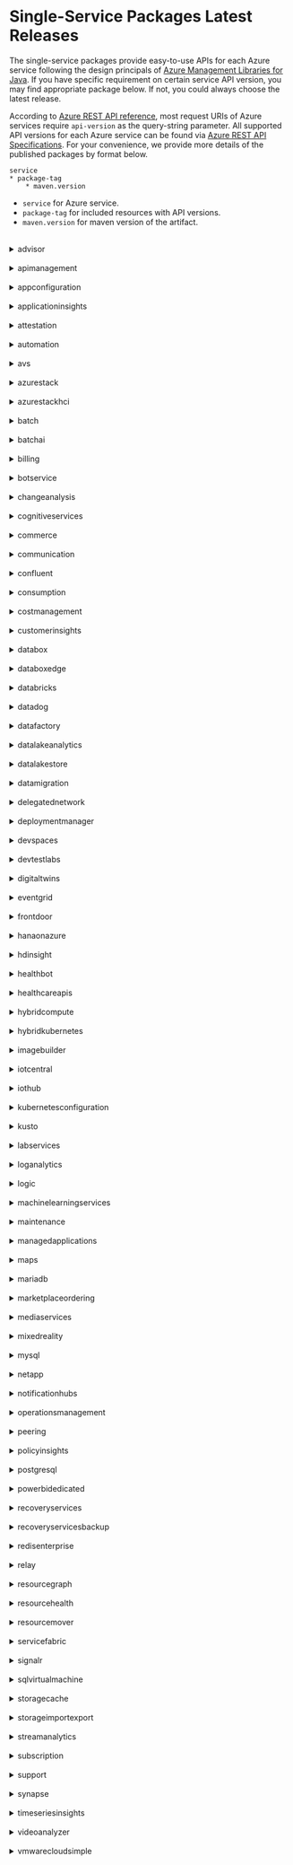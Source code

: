 # Single-Service Packages Latest Releases

The single-service packages provide easy-to-use APIs for each Azure service following the design principals of [Azure Management Libraries for Java](https://github.com/Azure/azure-sdk-for-java/tree/master/sdk/resourcemanager). If you have specific requirement on certain service API version, you may find appropriate package below. If not, you could always choose the latest release.

According to [Azure REST API reference](https://docs.microsoft.com/rest/api/azure/), most request URIs of Azure services require `api-version` as the query-string parameter. All supported API versions for each Azure service can be found via [Azure REST API Specifications](https://github.com/Azure/azure-rest-api-specs/tree/master/specification). For your convenience, we provide more details of the published packages by format below.

```
service
* package-tag
    * maven.version
```

- `service` for Azure service.
- `package-tag` for included resources with API versions.
- `maven.version` for maven version of the artifact.


<br/>
<details>
<summary> advisor </summary>

* [package-2020-01](https://github.com/Azure/azure-rest-api-specs/tree/master/specification/advisor/resource-manager#tag-package-2020-01)
    * [1.0.0-beta.1](https://search.maven.org/artifact/com.azure.resourcemanager/azure-resourcemanager-advisor/1.0.0-beta.1/jar)
</details>

<br/>
<details>
<summary> apimanagement </summary>

* [package-2020-12](https://github.com/Azure/azure-rest-api-specs/tree/master/specification/apimanagement/resource-manager#tag-package-2020-12)
    * [1.0.0-beta.1](https://search.maven.org/artifact/com.azure.resourcemanager/azure-resourcemanager-apimanagement/1.0.0-beta.1/jar)
</details>

<br/>
<details>
<summary> appconfiguration </summary>

* [package-2021-03-01-preview](https://github.com/Azure/azure-rest-api-specs/tree/master/specification/appconfiguration/resource-manager#tag-package-2021-03-01-preview)
    * [1.0.0-beta.2](https://search.maven.org/artifact/com.azure.resourcemanager/azure-resourcemanager-appconfiguration/1.0.0-beta.2/jar)
* [package-2020-06-01](https://github.com/Azure/azure-rest-api-specs/tree/master/specification/appconfiguration/resource-manager#tag-package-2020-06-01)
    * [1.0.0-beta.1](https://search.maven.org/artifact/com.azure.resourcemanager/azure-resourcemanager-appconfiguration/1.0.0-beta.1/jar)
</details>

<br/>
<details>
<summary> applicationinsights </summary>

* [package-2020-10-20](https://github.com/Azure/azure-rest-api-specs/tree/master/specification/applicationinsights/resource-manager#tag-package-2020-10-20)
    * [1.0.0-beta.1](https://search.maven.org/artifact/com.azure.resourcemanager/azure-resourcemanager-applicationinsights/1.0.0-beta.1/jar)
</details>

<br/>
<details>
<summary> attestation </summary>

* [package-2020-10-01](https://github.com/Azure/azure-rest-api-specs/tree/master/specification/attestation/resource-manager#tag-package-2020-10-01)
    * [1.0.0-beta.1](https://search.maven.org/artifact/com.azure.resourcemanager/azure-resourcemanager-attestation/1.0.0-beta.1/jar)
</details>

<br/>
<details>
<summary> automation </summary>

* [package-2019-06](https://github.com/Azure/azure-rest-api-specs/tree/master/specification/automation/resource-manager#tag-package-2019-06)
    * [1.0.0-beta.1](https://search.maven.org/artifact/com.azure.resourcemanager/azure-resourcemanager-automation/1.0.0-beta.1/jar)
</details>

<br/>
<details>
<summary> avs </summary>

* [package-2020-03-20](https://github.com/Azure/azure-rest-api-specs/tree/master/specification/vmware/resource-manager#tag-package-2020-03-20)
    * [1.0.0-beta.1](https://search.maven.org/artifact/com.azure.resourcemanager/azure-resourcemanager-avs/1.0.0-beta.1/jar)
</details>

<br/>
<details>
<summary> azurestack </summary>

* [package-preview-2020-06](https://github.com/Azure/azure-rest-api-specs/tree/master/specification/azurestack/resource-manager#tag-package-preview-2020-06)
    * [1.0.0-beta.1](https://search.maven.org/artifact/com.azure.resourcemanager/azure-resourcemanager-azurestack/1.0.0-beta.1/jar)
</details>

<br/>
<details>
<summary> azurestackhci </summary>

* [package-2020-10](https://github.com/Azure/azure-rest-api-specs/tree/master/specification/azurestackhci/resource-manager#tag-package-2020-10)
    * [1.0.0-beta.1](https://search.maven.org/artifact/com.azure.resourcemanager/azure-resourcemanager-azurestackhci/1.0.0-beta.1/jar)
</details>

<br/>
<details>
<summary> batch </summary>

* [package-2021-01](https://github.com/Azure/azure-rest-api-specs/tree/master/specification/batch/resource-manager#tag-package-2021-01)
    * [1.0.0-beta.1](https://search.maven.org/artifact/com.azure.resourcemanager/azure-resourcemanager-batch/1.0.0-beta.1/jar)
</details>

<br/>
<details>
<summary> batchai </summary>

* [package-2018-05](https://github.com/Azure/azure-rest-api-specs/tree/master/specification/batchai/resource-manager#tag-package-2018-05)
    * [1.0.0-beta.1](https://search.maven.org/artifact/com.azure.resourcemanager/azure-resourcemanager-batchai/1.0.0-beta.1/jar)
</details>

<br/>
<details>
<summary> billing </summary>

* [package-2020-05](https://github.com/Azure/azure-rest-api-specs/tree/master/specification/billing/resource-manager#tag-package-2020-05)
    * [1.0.0-beta.1](https://search.maven.org/artifact/com.azure.resourcemanager/azure-resourcemanager-billing/1.0.0-beta.1/jar)
</details>

<br/>
<details>
<summary> botservice </summary>

* [package-2021-03-01](https://github.com/Azure/azure-rest-api-specs/tree/master/specification/botservice/resource-manager#tag-package-2021-03-01)
    * [1.0.0-beta.1](https://search.maven.org/artifact/com.azure.resourcemanager/azure-resourcemanager-botservice/1.0.0-beta.1/jar)
</details>

<br/>
<details>
<summary> changeanalysis </summary>

* [package-2021-04-01](https://github.com/Azure/azure-rest-api-specs/tree/master/specification/changeanalysis/resource-manager#tag-package-2021-04-01)
    * [1.0.0-beta.1](https://search.maven.org/artifact/com.azure.resourcemanager/azure-resourcemanager-changeanalysis/1.0.0-beta.1/jar)
    * [1.0.0](https://search.maven.org/artifact/com.azure.resourcemanager/azure-resourcemanager-changeanalysis/1.0.0/jar)
</details>

<br/>
<details>
<summary> cognitiveservices </summary>

* [package-2021-04](https://github.com/Azure/azure-rest-api-specs/tree/master/specification/cognitiveservices/resource-manager#tag-package-2021-04)
    * [1.0.0-beta.2](https://search.maven.org/artifact/com.azure.resourcemanager/azure-resourcemanager-cognitiveservices/1.0.0-beta.2/jar)
* [package-2017-04](https://github.com/Azure/azure-rest-api-specs/tree/master/specification/cognitiveservices/resource-manager#tag-package-2017-04)
    * [1.0.0-beta.1](https://search.maven.org/artifact/com.azure.resourcemanager/azure-resourcemanager-cognitiveservices/1.0.0-beta.1/jar)
</details>

<br/>
<details>
<summary> commerce </summary>

* [package-2015-06-preview](https://github.com/Azure/azure-rest-api-specs/tree/master/specification/commerce/resource-manager#tag-package-2015-06-preview)
    * [1.0.0-beta.1](https://search.maven.org/artifact/com.azure.resourcemanager/azure-resourcemanager-commerce/1.0.0-beta.1/jar)
</details>

<br/>
<details>
<summary> communication </summary>

* [package-2020-08-20](https://github.com/Azure/azure-rest-api-specs/tree/master/specification/communication/resource-manager#tag-package-2020-08-20)
    * [1.0.0-beta.1](https://search.maven.org/artifact/com.azure.resourcemanager/azure-resourcemanager-communication/1.0.0-beta.1/jar)
    * [1.0.0](https://search.maven.org/artifact/com.azure.resourcemanager/azure-resourcemanager-communication/1.0.0/jar)
</details>

<br/>
<details>
<summary> confluent </summary>

* [package-2021-03-01-preview](https://github.com/Azure/azure-rest-api-specs/tree/master/specification/confluent/resource-manager#tag-package-2021-03-01-preview)
    * [1.0.0-beta.2](https://search.maven.org/artifact/com.azure.resourcemanager/azure-resourcemanager-confluent/1.0.0-beta.2/jar)
* [package-2020-03-01](https://github.com/Azure/azure-rest-api-specs/tree/master/specification/confluent/resource-manager#tag-package-2020-03-01)
    * [1.0.0-beta.1](https://search.maven.org/artifact/com.azure.resourcemanager/azure-resourcemanager-confluent/1.0.0-beta.1/jar)
</details>

<br/>
<details>
<summary> consumption </summary>

* [package-2019-10](https://github.com/Azure/azure-rest-api-specs/tree/master/specification/consumption/resource-manager#tag-package-2019-10)
    * [1.0.0-beta.1](https://search.maven.org/artifact/com.azure.resourcemanager/azure-resourcemanager-consumption/1.0.0-beta.1/jar)
</details>

<br/>
<details>
<summary> costmanagement </summary>

* [package-2020-06](https://github.com/Azure/azure-rest-api-specs/tree/master/specification/cost-management/resource-manager#tag-package-2020-06)
    * [1.0.0-beta.1](https://search.maven.org/artifact/com.azure.resourcemanager/azure-resourcemanager-costmanagement/1.0.0-beta.1/jar)
* [package-2019-11](https://github.com/Azure/azure-rest-api-specs/tree/master/specification/cost-management/resource-manager#tag-package-2019-11)
    * [1.0.0-beta.2](https://search.maven.org/artifact/com.azure.resourcemanager/azure-resourcemanager-costmanagement/1.0.0-beta.2/jar)
</details>

<br/>
<details>
<summary> customerinsights </summary>

* [package-2017-04](https://github.com/Azure/azure-rest-api-specs/tree/master/specification/customer-insights/resource-manager#tag-package-2017-04)
    * [1.0.0-beta.1](https://search.maven.org/artifact/com.azure.resourcemanager/azure-resourcemanager-customerinsights/1.0.0-beta.1/jar)
</details>

<br/>
<details>
<summary> databox </summary>

* [package-2021-03](https://github.com/Azure/azure-rest-api-specs/tree/master/specification/databox/resource-manager#tag-package-2021-03)
    * [1.0.0-beta.1](https://search.maven.org/artifact/com.azure.resourcemanager/azure-resourcemanager-databox/1.0.0-beta.1/jar)
</details>

<br/>
<details>
<summary> databoxedge </summary>

* [package-2019-08](https://github.com/Azure/azure-rest-api-specs/tree/master/specification/databoxedge/resource-manager#tag-package-2019-08)
    * [1.0.0-beta.1](https://search.maven.org/artifact/com.azure.resourcemanager/azure-resourcemanager-databoxedge/1.0.0-beta.1/jar)
</details>

<br/>
<details>
<summary> databricks </summary>

* [package-2018-04-01](https://github.com/Azure/azure-rest-api-specs/tree/master/specification/databricks/resource-manager#tag-package-2018-04-01)
    * [1.0.0-beta.1](https://search.maven.org/artifact/com.azure.resourcemanager/azure-resourcemanager-databricks/1.0.0-beta.1/jar)
</details>

<br/>
<details>
<summary> datadog </summary>

* [package-2021-03](https://github.com/Azure/azure-rest-api-specs/tree/master/specification/datadog/resource-manager#tag-package-2021-03)
    * [1.0.0-beta.2](https://search.maven.org/artifact/com.azure.resourcemanager/azure-resourcemanager-datadog/1.0.0-beta.2/jar)
* [package-2020-02-preview](https://github.com/Azure/azure-rest-api-specs/tree/master/specification/datadog/resource-manager#tag-package-2020-02-preview)
    * [1.0.0-beta.1](https://search.maven.org/artifact/com.azure.resourcemanager/azure-resourcemanager-datadog/1.0.0-beta.1/jar)
</details>

<br/>
<details>
<summary> datafactory </summary>

* [package-2018-06](https://github.com/Azure/azure-rest-api-specs/tree/master/specification/datafactory/resource-manager#tag-package-2018-06)
    * [1.0.0-beta.1](https://search.maven.org/artifact/com.azure.resourcemanager/azure-resourcemanager-datafactory/1.0.0-beta.1/jar)
</details>

<br/>
<details>
<summary> datalakeanalytics </summary>

* [package-2016-11](https://github.com/Azure/azure-rest-api-specs/tree/master/specification/datalake-analytics/resource-manager#tag-package-2016-11)
    * [1.0.0-beta.1](https://search.maven.org/artifact/com.azure.resourcemanager/azure-resourcemanager-datalakeanalytics/1.0.0-beta.1/jar)
</details>

<br/>
<details>
<summary> datalakestore </summary>

* [package-2016-11](https://github.com/Azure/azure-rest-api-specs/tree/master/specification/datalake-store/resource-manager#tag-package-2016-11)
    * [1.0.0-beta.1](https://search.maven.org/artifact/com.azure.resourcemanager/azure-resourcemanager-datalakestore/1.0.0-beta.1/jar)
</details>

<br/>
<details>
<summary> datamigration </summary>

* [package-2018-04-19](https://github.com/Azure/azure-rest-api-specs/tree/master/specification/datamigration/resource-manager#tag-package-2018-04-19)
    * [1.0.0-beta.1](https://search.maven.org/artifact/com.azure.resourcemanager/azure-resourcemanager-datamigration/1.0.0-beta.1/jar)
</details>

<br/>
<details>
<summary> delegatednetwork </summary>

* [package-2021-03-15](https://github.com/Azure/azure-rest-api-specs/tree/master/specification/dnc/resource-manager#tag-package-2021-03-15)
    * [1.0.0-beta.1](https://search.maven.org/artifact/com.azure.resourcemanager/azure-resourcemanager-delegatednetwork/1.0.0-beta.1/jar)
</details>

<br/>
<details>
<summary> deploymentmanager </summary>

* [package-2019-11-01-preview](https://github.com/Azure/azure-rest-api-specs/tree/master/specification/deploymentmanager/resource-manager#tag-package-2019-11-01-preview)
    * [1.0.0-beta.1](https://search.maven.org/artifact/com.azure.resourcemanager/azure-resourcemanager-deploymentmanager/1.0.0-beta.1/jar)
</details>

<br/>
<details>
<summary> devspaces </summary>

* [package-2019-04-01](https://github.com/Azure/azure-rest-api-specs/tree/master/specification/devspaces/resource-manager#tag-package-2019-04-01)
    * [1.0.0-beta.1](https://search.maven.org/artifact/com.azure.resourcemanager/azure-resourcemanager-devspaces/1.0.0-beta.1/jar)
</details>

<br/>
<details>
<summary> devtestlabs </summary>

* [package-2018-09](https://github.com/Azure/azure-rest-api-specs/tree/master/specification/devtestlabs/resource-manager#tag-package-2018-09)
    * [1.0.0-beta.1](https://search.maven.org/artifact/com.azure.resourcemanager/azure-resourcemanager-devtestlabs/1.0.0-beta.1/jar)
</details>

<br/>
<details>
<summary> digitaltwins </summary>

* [package-2020-12](https://github.com/Azure/azure-rest-api-specs/tree/master/specification/digitaltwins/resource-manager#tag-package-2020-12)
    * [1.0.0-beta.1](https://search.maven.org/artifact/com.azure.resourcemanager/azure-resourcemanager-digitaltwins/1.0.0-beta.1/jar)
</details>

<br/>
<details>
<summary> eventgrid </summary>

* [package-2020-10-preview](https://github.com/Azure/azure-rest-api-specs/tree/master/specification/eventgrid/resource-manager#tag-package-2020-10-preview)
    * [1.0.0-beta.2](https://search.maven.org/artifact/com.azure.resourcemanager/azure-resourcemanager-eventgrid/1.0.0-beta.2/jar)
* [package-2020-06](https://github.com/Azure/azure-rest-api-specs/tree/master/specification/eventgrid/resource-manager#tag-package-2020-06)
    * [1.0.0-beta.1](https://search.maven.org/artifact/com.azure.resourcemanager/azure-resourcemanager-eventgrid/1.0.0-beta.1/jar)
    * [1.0.0](https://search.maven.org/artifact/com.azure.resourcemanager/azure-resourcemanager-eventgrid/1.0.0/jar)
</details>

<br/>
<details>
<summary> frontdoor </summary>

* [package-2020-11](https://github.com/Azure/azure-rest-api-specs/tree/master/specification/frontdoor/resource-manager#tag-package-2020-11)
    * [1.0.0-beta.1](https://search.maven.org/artifact/com.azure.resourcemanager/azure-resourcemanager-frontdoor/1.0.0-beta.1/jar)
</details>

<br/>
<details>
<summary> hanaonazure </summary>

* [package-2017-11](https://github.com/Azure/azure-rest-api-specs/tree/master/specification/hanaonazure/resource-manager#tag-package-2017-11)
    * [1.0.0-beta.1](https://search.maven.org/artifact/com.azure.resourcemanager/azure-resourcemanager-hanaonazure/1.0.0-beta.1/jar)
</details>

<br/>
<details>
<summary> hdinsight </summary>

* [package-2018-06-preview](https://github.com/Azure/azure-rest-api-specs/tree/master/specification/hdinsight/resource-manager#tag-package-2018-06-preview)
    * [1.0.0-beta.2](https://search.maven.org/artifact/com.azure.resourcemanager/azure-resourcemanager-hdinsight/1.0.0-beta.2/jar)
    * [1.0.0-beta.1](https://search.maven.org/artifact/com.azure.resourcemanager/azure-resourcemanager-hdinsight/1.0.0-beta.1/jar)
</details>

<br/>
<details>
<summary> healthbot </summary>

* [package-2020-12-08](https://github.com/Azure/azure-rest-api-specs/tree/master/specification/healthbot/resource-manager#tag-package-2020-12-08)
    * [1.0.0-beta.1](https://search.maven.org/artifact/com.azure.resourcemanager/azure-resourcemanager-healthbot/1.0.0-beta.1/jar)
</details>

<br/>
<details>
<summary> healthcareapis </summary>

* [package-2021-01](https://github.com/Azure/azure-rest-api-specs/tree/master/specification/healthcareapis/resource-manager#tag-package-2021-01)
    * [1.0.0-beta.1](https://search.maven.org/artifact/com.azure.resourcemanager/azure-resourcemanager-healthcareapis/1.0.0-beta.1/jar)
</details>

<br/>
<details>
<summary> hybridcompute </summary>

* [package-preview-2021-03](https://github.com/Azure/azure-rest-api-specs/tree/master/specification/hybridcompute/resource-manager#tag-package-preview-2021-03)
    * [1.0.0-beta.1](https://search.maven.org/artifact/com.azure.resourcemanager/azure-resourcemanager-hybridcompute/1.0.0-beta.1/jar)
</details>

<br/>
<details>
<summary> hybridkubernetes </summary>

* [package-2021-03-01](https://github.com/Azure/azure-rest-api-specs/tree/master/specification/hybridkubernetes/resource-manager#tag-package-2021-03-01)
    * [1.0.0-beta.1](https://search.maven.org/artifact/com.azure.resourcemanager/azure-resourcemanager-hybridkubernetes/1.0.0-beta.1/jar)
</details>

<br/>
<details>
<summary> imagebuilder </summary>

* [package-2020-02](https://github.com/Azure/azure-rest-api-specs/tree/master/specification/imagebuilder/resource-manager#tag-package-2020-02)
    * [1.0.0-beta.1](https://search.maven.org/artifact/com.azure.resourcemanager/azure-resourcemanager-imagebuilder/1.0.0-beta.1/jar)
</details>

<br/>
<details>
<summary> iotcentral </summary>

* [package-2018-09-01](https://github.com/Azure/azure-rest-api-specs/tree/master/specification/iotcentral/resource-manager#tag-package-2018-09-01)
    * [1.0.0-beta.1](https://search.maven.org/artifact/com.azure.resourcemanager/azure-resourcemanager-iotcentral/1.0.0-beta.1/jar)
</details>

<br/>
<details>
<summary> iothub </summary>

* [package-2021-03](https://github.com/Azure/azure-rest-api-specs/tree/master/specification/iothub/resource-manager#tag-package-2021-03)
    * [1.0.0](https://search.maven.org/artifact/com.azure.resourcemanager/azure-resourcemanager-iothub/1.0.0/jar)
* [package-2020-03](https://github.com/Azure/azure-rest-api-specs/tree/master/specification/iothub/resource-manager#tag-package-2020-03)
    * [1.0.0-beta.2](https://search.maven.org/artifact/com.azure.resourcemanager/azure-resourcemanager-iothub/1.0.0-beta.2/jar)
    * [1.0.0-beta.1](https://search.maven.org/artifact/com.azure.resourcemanager/azure-resourcemanager-iothub/1.0.0-beta.1/jar)
</details>

<br/>
<details>
<summary> kubernetesconfiguration </summary>

* [package-2021-03](https://github.com/Azure/azure-rest-api-specs/tree/master/specification/kubernetesconfiguration/resource-manager#tag-package-2021-03)
    * [1.0.0-beta.1](https://search.maven.org/artifact/com.azure.resourcemanager/azure-resourcemanager-kubernetesconfiguration/1.0.0-beta.1/jar)
</details>

<br/>
<details>
<summary> kusto </summary>

* [package-2021-01](https://github.com/Azure/azure-rest-api-specs/tree/master/specification/azure-kusto/resource-manager#tag-package-2021-01)
    * [1.0.0-beta.2](https://search.maven.org/artifact/com.azure.resourcemanager/azure-resourcemanager-kusto/1.0.0-beta.2/jar)
* [package-2020-09-18](https://github.com/Azure/azure-rest-api-specs/tree/master/specification/azure-kusto/resource-manager#tag-package-2020-09-18)
    * [1.0.0-beta.1](https://search.maven.org/artifact/com.azure.resourcemanager/azure-resourcemanager-kusto/1.0.0-beta.1/jar)
</details>

<br/>
<details>
<summary> labservices </summary>

* [package-2018-10](https://github.com/Azure/azure-rest-api-specs/tree/master/specification/labservices/resource-manager#tag-package-2018-10)
    * [1.0.0-beta.1](https://search.maven.org/artifact/com.azure.resourcemanager/azure-resourcemanager-labservices/1.0.0-beta.1/jar)
</details>

<br/>
<details>
<summary> loganalytics </summary>

* [package-2020-08](https://github.com/Azure/azure-rest-api-specs/tree/master/specification/operationalinsights/resource-manager#tag-package-2020-08)
    * [1.0.0-beta.2](https://search.maven.org/artifact/com.azure.resourcemanager/azure-resourcemanager-loganalytics/1.0.0-beta.2/jar)
    * [1.0.0-beta.1](https://search.maven.org/artifact/com.azure.resourcemanager/azure-resourcemanager-loganalytics/1.0.0-beta.1/jar)
</details>

<br/>
<details>
<summary> logic </summary>

* [package-2019-05](https://github.com/Azure/azure-rest-api-specs/tree/master/specification/logic/resource-manager#tag-package-2019-05)
    * [1.0.0-beta.1](https://search.maven.org/artifact/com.azure.resourcemanager/azure-resourcemanager-logic/1.0.0-beta.1/jar)
</details>

<br/>
<details>
<summary> machinelearningservices </summary>

* [package-2021-04-01](https://github.com/Azure/azure-rest-api-specs/tree/master/specification/machinelearningservices/resource-manager#tag-package-2021-04-01)
    * [1.0.0-beta.1](https://search.maven.org/artifact/com.azure.resourcemanager/azure-resourcemanager-machinelearningservices/1.0.0-beta.1/jar)
</details>

<br/>
<details>
<summary> maintenance </summary>

* [package-2021-05](https://github.com/Azure/azure-rest-api-specs/tree/master/specification/maintenance/resource-manager#tag-package-2021-05)
    * [1.0.0-beta.2](https://search.maven.org/artifact/com.azure.resourcemanager/azure-resourcemanager-maintenance/1.0.0-beta.2/jar)
* [package-2020-04](https://github.com/Azure/azure-rest-api-specs/tree/master/specification/maintenance/resource-manager#tag-package-2020-04)
    * [1.0.0-beta.1](https://search.maven.org/artifact/com.azure.resourcemanager/azure-resourcemanager-maintenance/1.0.0-beta.1/jar)
</details>

<br/>
<details>
<summary> managedapplications </summary>

* [package-managedapplications-2018-06](https://github.com/Azure/azure-rest-api-specs/tree/master/specification/resources/resource-manager#tag-package-managedapplications-2018-06)
    * [1.0.0-beta.1](https://search.maven.org/artifact/com.azure.resourcemanager/azure-resourcemanager-managedapplications/1.0.0-beta.1/jar)
</details>

<br/>
<details>
<summary> maps </summary>

* [package-2021-02](https://github.com/Azure/azure-rest-api-specs/tree/master/specification/maps/resource-manager#tag-package-2021-02)
    * [1.0.0-beta.1](https://search.maven.org/artifact/com.azure.resourcemanager/azure-resourcemanager-maps/1.0.0-beta.1/jar)
</details>

<br/>
<details>
<summary> mariadb </summary>

* [package-2020-01-01](https://github.com/Azure/azure-rest-api-specs/tree/master/specification/mariadb/resource-manager#tag-package-2020-01-01)
    * [1.0.0-beta.1](https://search.maven.org/artifact/com.azure.resourcemanager/azure-resourcemanager-mariadb/1.0.0-beta.1/jar)
</details>

<br/>
<details>
<summary> marketplaceordering </summary>

* [package-2021-01-01](https://github.com/Azure/azure-rest-api-specs/tree/master/specification/marketplaceordering/resource-manager#tag-package-2021-01-01)
    * [1.0.0-beta.1](https://search.maven.org/artifact/com.azure.resourcemanager/azure-resourcemanager-marketplaceordering/1.0.0-beta.1/jar)
</details>

<br/>
<details>
<summary> mediaservices </summary>

* [package-2021-05](https://github.com/Azure/azure-rest-api-specs/tree/master/specification/mediaservices/resource-manager#tag-package-2021-05)
    * [1.1.0-beta.1](https://search.maven.org/artifact/com.azure.resourcemanager/azure-resourcemanager-mediaservices/1.1.0-beta.1/jar)
* [package-2020-05](https://github.com/Azure/azure-rest-api-specs/tree/master/specification/mediaservices/resource-manager#tag-package-2020-05)
    * [1.0.0-beta.2](https://search.maven.org/artifact/com.azure.resourcemanager/azure-resourcemanager-mediaservices/1.0.0-beta.2/jar)
    * [1.0.0-beta.1](https://search.maven.org/artifact/com.azure.resourcemanager/azure-resourcemanager-mediaservices/1.0.0-beta.1/jar)
    * [1.0.0](https://search.maven.org/artifact/com.azure.resourcemanager/azure-resourcemanager-mediaservices/1.0.0/jar)
</details>

<br/>
<details>
<summary> mixedreality </summary>

* [package-2021-01](https://github.com/Azure/azure-rest-api-specs/tree/master/specification/mixedreality/resource-manager#tag-package-2021-01)
    * [1.0.0-beta.1](https://search.maven.org/artifact/com.azure.resourcemanager/azure-resourcemanager-mixedreality/1.0.0-beta.1/jar)
</details>

<br/>
<details>
<summary> mysql </summary>

* [package-2020-01-01](https://github.com/Azure/azure-rest-api-specs/tree/master/specification/mysql/resource-manager#tag-package-2020-01-01)
    * [1.0.0-beta.1](https://search.maven.org/artifact/com.azure.resourcemanager/azure-resourcemanager-mysql/1.0.0-beta.1/jar)
    * [1.0.0](https://search.maven.org/artifact/com.azure.resourcemanager/azure-resourcemanager-mysql/1.0.0/jar)
</details>

<br/>
<details>
<summary> netapp </summary>

* [package-netapp-2021-02-01](https://github.com/Azure/azure-rest-api-specs/tree/master/specification/netapp/resource-manager#tag-package-netapp-2021-02-01)
    * [1.0.0-beta.3](https://search.maven.org/artifact/com.azure.resourcemanager/azure-resourcemanager-netapp/1.0.0-beta.3/jar)
* [package-netapp-2020-12-01](https://github.com/Azure/azure-rest-api-specs/tree/master/specification/netapp/resource-manager#tag-package-netapp-2020-12-01)
    * [1.0.0-beta.2](https://search.maven.org/artifact/com.azure.resourcemanager/azure-resourcemanager-netapp/1.0.0-beta.2/jar)
* [package-netapp-2020-11-01](https://github.com/Azure/azure-rest-api-specs/tree/master/specification/netapp/resource-manager#tag-package-netapp-2020-11-01)
    * [1.0.0-beta.1](https://search.maven.org/artifact/com.azure.resourcemanager/azure-resourcemanager-netapp/1.0.0-beta.1/jar)
</details>

<br/>
<details>
<summary> notificationhubs </summary>

* [package-2017-04](https://github.com/Azure/azure-rest-api-specs/tree/master/specification/notificationhubs/resource-manager#tag-package-2017-04)
    * [1.0.0-beta.1](https://search.maven.org/artifact/com.azure.resourcemanager/azure-resourcemanager-notificationhubs/1.0.0-beta.1/jar)
</details>

<br/>
<details>
<summary> operationsmanagement </summary>

* [package-2015-11-preview](https://github.com/Azure/azure-rest-api-specs/tree/master/specification/operationsmanagement/resource-manager#tag-package-2015-11-preview)
    * [1.0.0-beta.1](https://search.maven.org/artifact/com.azure.resourcemanager/azure-resourcemanager-operationsmanagement/1.0.0-beta.1/jar)
</details>

<br/>
<details>
<summary> peering </summary>

* [package-2021-01-01](https://github.com/Azure/azure-rest-api-specs/tree/master/specification/peering/resource-manager#tag-package-2021-01-01)
    * [1.0.0-beta.1](https://search.maven.org/artifact/com.azure.resourcemanager/azure-resourcemanager-peering/1.0.0-beta.1/jar)
</details>

<br/>
<details>
<summary> policyinsights </summary>

* [package-2021-01](https://github.com/Azure/azure-rest-api-specs/tree/master/specification/policyinsights/resource-manager#tag-package-2021-01)
    * [1.0.0-beta.1](https://search.maven.org/artifact/com.azure.resourcemanager/azure-resourcemanager-policyinsights/1.0.0-beta.1/jar)
</details>

<br/>
<details>
<summary> postgresql </summary>

* [package-2020-01-01](https://github.com/Azure/azure-rest-api-specs/tree/master/specification/postgresql/resource-manager#tag-package-2020-01-01)
    * [1.0.0-beta.1](https://search.maven.org/artifact/com.azure.resourcemanager/azure-resourcemanager-postgresql/1.0.0-beta.1/jar)
    * [1.0.0](https://search.maven.org/artifact/com.azure.resourcemanager/azure-resourcemanager-postgresql/1.0.0/jar)
</details>

<br/>
<details>
<summary> powerbidedicated </summary>

* [package-2021-01-01](https://github.com/Azure/azure-rest-api-specs/tree/master/specification/powerbidedicated/resource-manager#tag-package-2021-01-01)
    * [1.0.0-beta.1](https://search.maven.org/artifact/com.azure.resourcemanager/azure-resourcemanager-powerbidedicated/1.0.0-beta.1/jar)
</details>

<br/>
<details>
<summary> recoveryservices </summary>

* [package-2016-06](https://github.com/Azure/azure-rest-api-specs/tree/master/specification/recoveryservices/resource-manager#tag-package-2016-06)
    * [1.0.0-beta.1](https://search.maven.org/artifact/com.azure.resourcemanager/azure-resourcemanager-recoveryservices/1.0.0-beta.1/jar)
</details>

<br/>
<details>
<summary> recoveryservicesbackup </summary>

* [package-2021-01](https://github.com/Azure/azure-rest-api-specs/tree/master/specification/recoveryservicesbackup/resource-manager#tag-package-2021-01)
    * [1.0.0-beta.1](https://search.maven.org/artifact/com.azure.resourcemanager/azure-resourcemanager-recoveryservicesbackup/1.0.0-beta.1/jar)
</details>

<br/>
<details>
<summary> redisenterprise </summary>

* [package-preview-2021-02](https://github.com/Azure/azure-rest-api-specs/tree/master/specification/redisenterprise/resource-manager#tag-package-preview-2021-02)
    * [1.0.0-beta.1](https://search.maven.org/artifact/com.azure.resourcemanager/azure-resourcemanager-redisenterprise/1.0.0-beta.1/jar)
* [package-2021-03](https://github.com/Azure/azure-rest-api-specs/tree/master/specification/redisenterprise/resource-manager#tag-package-2021-03)
    * [1.0.0-beta.2](https://search.maven.org/artifact/com.azure.resourcemanager/azure-resourcemanager-redisenterprise/1.0.0-beta.2/jar)
    * [1.0.0](https://search.maven.org/artifact/com.azure.resourcemanager/azure-resourcemanager-redisenterprise/1.0.0/jar)
</details>

<br/>
<details>
<summary> relay </summary>

* [package-2017-04](https://github.com/Azure/azure-rest-api-specs/tree/master/specification/relay/resource-manager#tag-package-2017-04)
    * [1.0.0-beta.1](https://search.maven.org/artifact/com.azure.resourcemanager/azure-resourcemanager-relay/1.0.0-beta.1/jar)
</details>

<br/>
<details>
<summary> resourcegraph </summary>

* [package-preview-2021-03](https://github.com/Azure/azure-rest-api-specs/tree/master/specification/resourcegraph/resource-manager#tag-package-preview-2021-03)
    * [1.0.0-beta.2](https://search.maven.org/artifact/com.azure.resourcemanager/azure-resourcemanager-resourcegraph/1.0.0-beta.2/jar)
* [package-2021-03](https://github.com/Azure/azure-rest-api-specs/tree/master/specification/resourcegraph/resource-manager#tag-package-2021-03)
    * [1.0.0-beta.1](https://search.maven.org/artifact/com.azure.resourcemanager/azure-resourcemanager-resourcegraph/1.0.0-beta.1/jar)
</details>

<br/>
<details>
<summary> resourcehealth </summary>

* [package-2018-07-01](https://github.com/Azure/azure-rest-api-specs/tree/master/specification/resourcehealth/resource-manager#tag-package-2018-07-01)
    * [1.0.0-beta.1](https://search.maven.org/artifact/com.azure.resourcemanager/azure-resourcemanager-resourcehealth/1.0.0-beta.1/jar)
</details>

<br/>
<details>
<summary> resourcemover </summary>

* [package-2021-01-01](https://github.com/Azure/azure-rest-api-specs/tree/master/specification/resourcemover/resource-manager#tag-package-2021-01-01)
    * [1.0.0-beta.1](https://search.maven.org/artifact/com.azure.resourcemanager/azure-resourcemanager-resourcemover/1.0.0-beta.1/jar)
</details>

<br/>
<details>
<summary> servicefabric </summary>

* [package-2019-03](https://github.com/Azure/azure-rest-api-specs/tree/master/specification/servicefabric/resource-manager#tag-package-2019-03)
    * [1.0.0-beta.1](https://search.maven.org/artifact/com.azure.resourcemanager/azure-resourcemanager-servicefabric/1.0.0-beta.1/jar)
</details>

<br/>
<details>
<summary> signalr </summary>

* [package-2021-04-01-preview](https://github.com/Azure/azure-rest-api-specs/tree/master/specification/signalr/resource-manager#tag-package-2021-04-01-preview)
    * [1.0.0-beta.1](https://search.maven.org/artifact/com.azure.resourcemanager/azure-resourcemanager-signalr/1.0.0-beta.1/jar)
</details>

<br/>
<details>
<summary> sqlvirtualmachine </summary>

* [package-2017-03-01-preview](https://github.com/Azure/azure-rest-api-specs/tree/master/specification/sqlvirtualmachine/resource-manager#tag-package-2017-03-01-preview)
    * [1.0.0-beta.1](https://search.maven.org/artifact/com.azure.resourcemanager/azure-resourcemanager-sqlvirtualmachine/1.0.0-beta.1/jar)
</details>

<br/>
<details>
<summary> storagecache </summary>

* [package-2021-03](https://github.com/Azure/azure-rest-api-specs/tree/master/specification/storagecache/resource-manager#tag-package-2021-03)
    * [1.0.0-beta.2](https://search.maven.org/artifact/com.azure.resourcemanager/azure-resourcemanager-storagecache/1.0.0-beta.2/jar)
* [package-2020-10-01](https://github.com/Azure/azure-rest-api-specs/tree/master/specification/storagecache/resource-manager#tag-package-2020-10-01)
    * [1.0.0-beta.1](https://search.maven.org/artifact/com.azure.resourcemanager/azure-resourcemanager-storagecache/1.0.0-beta.1/jar)
</details>

<br/>
<details>
<summary> storageimportexport </summary>

* [package-preview-2021-01](https://github.com/Azure/azure-rest-api-specs/tree/master/specification/storageimportexport/resource-manager#tag-package-preview-2021-01)
    * [1.0.0-beta.1](https://search.maven.org/artifact/com.azure.resourcemanager/azure-resourcemanager-storageimportexport/1.0.0-beta.1/jar)
</details>

<br/>
<details>
<summary> streamanalytics </summary>

* [package-2020-03-preview](https://github.com/Azure/azure-rest-api-specs/tree/master/specification/streamanalytics/resource-manager#tag-package-2020-03-preview)
    * [1.0.0-beta.1](https://search.maven.org/artifact/com.azure.resourcemanager/azure-resourcemanager-streamanalytics/1.0.0-beta.1/jar)
</details>

<br/>
<details>
<summary> subscription </summary>

* [package-2020-09](https://github.com/Azure/azure-rest-api-specs/tree/master/specification/subscription/resource-manager#tag-package-2020-09)
    * [1.0.0-beta.1](https://search.maven.org/artifact/com.azure.resourcemanager/azure-resourcemanager-subscription/1.0.0-beta.1/jar)
</details>

<br/>
<details>
<summary> support </summary>

* [package-2020-04](https://github.com/Azure/azure-rest-api-specs/tree/master/specification/support/resource-manager#tag-package-2020-04)
    * [1.0.0-beta.1](https://search.maven.org/artifact/com.azure.resourcemanager/azure-resourcemanager-support/1.0.0-beta.1/jar)
</details>

<br/>
<details>
<summary> synapse </summary>

* [package-2021-03](https://github.com/Azure/azure-rest-api-specs/tree/master/specification/synapse/resource-manager#tag-package-2021-03)
    * [1.0.0-beta.1](https://search.maven.org/artifact/com.azure.resourcemanager/azure-resourcemanager-synapse/1.0.0-beta.1/jar)
</details>

<br/>
<details>
<summary> timeseriesinsights </summary>

* [package-2020-05-15](https://github.com/Azure/azure-rest-api-specs/tree/master/specification/timeseriesinsights/resource-manager#tag-package-2020-05-15)
    * [1.0.0-beta.1](https://search.maven.org/artifact/com.azure.resourcemanager/azure-resourcemanager-timeseriesinsights/1.0.0-beta.1/jar)
</details>

<br/>
<details>
<summary> videoanalyzer </summary>

* [package-2021-05-01-preview](https://github.com/Azure/azure-rest-api-specs/tree/master/specification/videoanalyzer/resource-manager#tag-package-2021-05-01-preview)
    * [1.0.0-beta.2](https://search.maven.org/artifact/com.azure.resourcemanager/azure-resourcemanager-videoanalyzer/1.0.0-beta.2/jar)
    * [1.0.0-beta.1](https://search.maven.org/artifact/com.azure.resourcemanager/azure-resourcemanager-videoanalyzer/1.0.0-beta.1/jar)
</details>

<br/>
<details>
<summary> vmwarecloudsimple </summary>

* [package-2019-04-01](https://github.com/Azure/azure-rest-api-specs/tree/master/specification/vmwarecloudsimple/resource-manager#tag-package-2019-04-01)
    * [1.0.0-beta.1](https://search.maven.org/artifact/com.azure.resourcemanager/azure-resourcemanager-vmwarecloudsimple/1.0.0-beta.1/jar)
</details>
